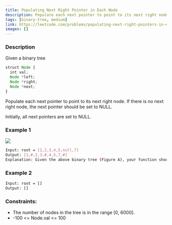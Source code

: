 ```yaml
---
title: Populating Next Right Pointer in Each Node
description: Populate each next pointer to point to its next right node. If there is no next right node, the next pointer should be set to NULL.
tags: [binary-tree, medium]
link: https://leetcode.com/problems/populating-next-right-pointers-in-each-node-ii
images: []
---
```


### Description

Given a binary tree


```js
struct Node {
  int val;
  Node *left;
  Node *right;
  Node *next;
}
```


Populate each next pointer to point to its next right node. If there is no next right node, the next pointer should be set to NULL.

Initially, all next pointers are set to NULL.

### Example 1

![](https://assets.leetcode.com/uploads/2019/02/15/117_sample.png)

```bash
Input: root = [1,2,3,4,5,null,7]
Output: [1,#,2,3,#,4,5,7,#]
Explanation: Given the above binary tree (Figure A), your function should populate each next pointer to point to its next right node, just like in Figure B. The serialized output is in level order as connected by the next pointers, with '#' signifying the end of each level.
```

### Example 2

```bash
Input: root = []
Output: []
```

### Constraints:

- The number of nodes in the tree is in the range [0, 6000].
- -100 <= Node.val <= 100